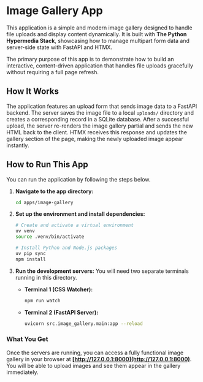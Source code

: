 # Image Gallery App

This application is a simple and modern image gallery designed to handle file uploads and display content dynamically. It is built with **The Python Hypermedia Stack**, showcasing how to manage multipart form data and server-side state with FastAPI and HTMX.

The primary purpose of this app is to demonstrate how to build an interactive, content-driven application that handles file uploads gracefully without requiring a full page refresh.

## How It Works

The application features an upload form that sends image data to a FastAPI backend. The server saves the image file to a local `uploads/` directory and creates a corresponding record in a SQLite database. After a successful upload, the server re-renders the image gallery partial and sends the new HTML back to the client. HTMX receives this response and updates the gallery section of the page, making the newly uploaded image appear instantly.

## How to Run This App

You can run the application by following the steps below.

1. **Navigate to the app directory:**

   ```bash
   cd apps/image-gallery
   ```

2. **Set up the environment and install dependencies:**

   ```bash
   # Create and activate a virtual environment
   uv venv
   source .venv/bin/activate

   # Install Python and Node.js packages
   uv pip sync
   npm install
   ```

3. **Run the development servers:**
   You will need two separate terminals running in this directory.

   - **Terminal 1 (CSS Watcher):**

     ```bash
     npm run watch
     ```

   - **Terminal 2 (FastAPI Server):**

     ```bash
     uvicorn src.image_gallery.main:app --reload
     ```

### What You Get

Once the servers are running, you can access a fully functional image gallery in your browser at **[http://127.0.0.1:8000](http://127.0.0.1:8000)**. You will be able to upload images and see them appear in the gallery immediately.
